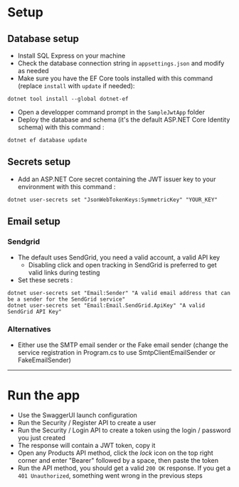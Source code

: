 # Setup

## Database setup

- Install SQL Express on your machine
- Check the database connection string in `appsettings.json` and modify as needed
- Make sure you have the EF Core tools installed with this command (replace `install` with `update` if needed): 

```
dotnet tool install --global dotnet-ef
```

- Open a developper command prompt in the `SampleJwtApp` folder
- Deploy the database and schema (it's the default ASP.NET Core Identity schema) with this command :

```
dotnet ef database update
```

## Secrets setup

- Add an ASP.NET Core secret containing the JWT issuer key to your environment with this command :

```
dotnet user-secrets set "JsonWebTokenKeys:SymmetricKey" "YOUR_KEY"
```

## Email setup

### Sendgrid

- The default uses SendGrid, you need a valid account, a valid API key
  - Disabling click and open tracking in SendGrid is preferred to get valid links during testing
- Set these secrets :

```
dotnet user-secrets set "Email:Sender" "A valid email address that can be a sender for the SendGrid service"
dotnet user-secrets set "Email:Email.SendGrid.ApiKey" "A valid SendGrid API Key"
```

### Alternatives

- Either use the SMTP email sender or the Fake email sender (change the service registration in Program.cs to use SmtpClientEmailSender or FakeEmailSender)

---

# Run the app

- Use the SwaggerUI launch configuration
- Run the Security / Register API to create a user
- Run the Security / Login API to create a token using the login / password you just created
- The response will contain a JWT token, copy it
- Open any Products API method, click the *lock* icon on the top right corner and enter "Bearer" followed by a space, then paste the token
- Run the API method, you should get a valid `200 OK` response. If you get a `401 Unauthorized`, something went wrong in the previous steps